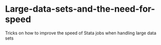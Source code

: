 # Large-data-sets-and-the-need-for-speed
Tricks on how to improve the speed of Stata jobs when handling large data sets
